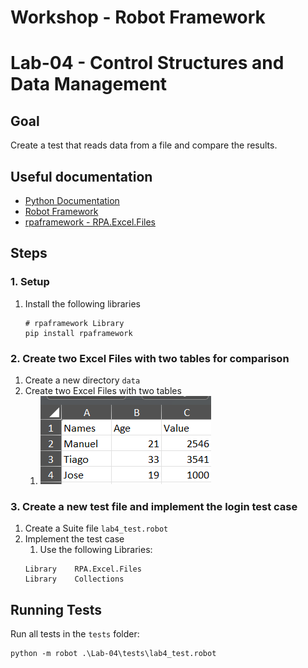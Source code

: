 # Workshop - Robot Framework

# Lab-04 - Control Structures and Data Management

## Goal
 Create a test that reads data from a file and compare the results.

## Useful documentation

- [Python Documentation](https://docs.python.org/3/reference/index.html)
- [Robot Framework](https://robotframework.org/robotframework/latest/RobotFrameworkUserGuide.html)
- [rpaframework - RPA.Excel.Files](https://rpaframework.org/libdoc/RPA_Excel_Files.html)


## Steps

### 1. Setup
1. Install the following libraries
   ```pwsh
   # rpaframework Library
   pip install rpaframework
   ```

### 2. Create two Excel Files with two tables for comparison

1. Create a new directory ```data```
2. Create two Excel Files with two tables
   1. ![alt text](image.png)


### 3. Create a new test file and implement the login test case
1. Create a Suite file ```lab4_test.robot```
2. Implement the test case
   1. Use the following Libraries: 
    ```
    Library    RPA.Excel.Files
    Library    Collections
    ```
   
## Running Tests
Run all tests in the `tests` folder:
```pwsh
python -m robot .\Lab-04\tests\lab4_test.robot
```
